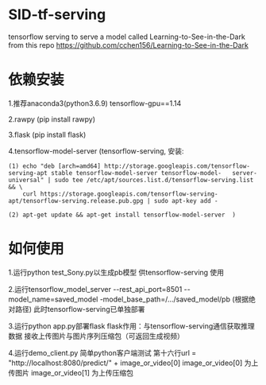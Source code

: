 # SID-tf-serving
tensorflow serving to serve a model called Learning-to-See-in-the-Dark from this repo https://github.com/cchen156/Learning-to-See-in-the-Dark

# 依赖安装
1.推荐anaconda3(python3.6.9) tensorflow-gpu==1.14

2.rawpy (pip install rawpy)

3.flask (pip install flask)

4.tensorflow-model-server 
   (tensorflow-serving, 安装:

    (1) echo "deb [arch=amd64] http://storage.googleapis.com/tensorflow-serving-apt stable tensorflow-model-server tensorflow-model-   server-universal" | sudo tee /etc/apt/sources.list.d/tensorflow-serving.list && \
        curl https://storage.googleapis.com/tensorflow-serving-apt/tensorflow-serving.release.pub.gpg | sudo apt-key add -
        
    (2) apt-get update && apt-get install tensorflow-model-server  )
   
# 如何使用
1.运行python test_Sony.py以生成pb模型 供tensorflow-serving 使用

2.运行tensorflow_model_server --rest_api_port=8501 --model_name=saved_model -model_base_path=/.../saved_model/pb (根据绝对路径)
  此时tensorflow-serving已单独部署
  
3.运行python app.py部署flask 
  flask作用：与tensorflow-serving通信获取推理数据
             接收上传图片与图片序列压缩包（可返回生成视频）
             
4.运行demo_client.py
  简单python客户端测试 第十六行url = "http://localhost:8080/predict/" + image_or_video[0] 
  image_or_video[0] 为上传图片
  image_or_video[1] 为上传压缩包
  

